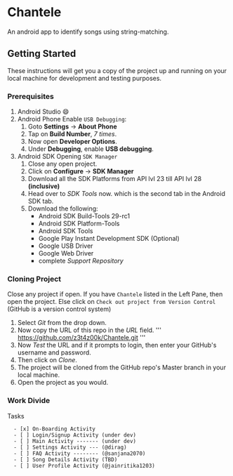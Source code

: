 # Chantele
An android app to identify songs using string-matching.

## Getting Started
These instructions will get you a copy of the project up and running on your local machine for development and testing purposes.

### Prerequisites
1. Android Studio :smile:
2. Android Phone
   Enable `USB Debugging`:
    1. Goto **Settings** -> **About Phone**
    2. Tap on **Build Number**, *7 times*.
    3. Now open **Developer Options**.
    4. Under **Debugging**, enable **USB debugging**.
3. Android SDK
   Opening `SDK Manager`
     1. Close any open project.
     2. Click on **Configure** -> **SDK Manager**
     3. Download all the SDK Platforms from API lvl 23 till API lvl 28 **(inclusive)**
     4. Head over to *SDK Tools* now. which is the second tab in the Android SDK tab.
     5. Download the following:
        - Android SDK Build-Tools 29-rc1
        - Android SDK Platform-Tools
        - Android SDK Tools
        - Google Play Instant Development SDK (Optional)
        - Google USB Driver
        - Google Web Driver
        - complete *Support Repository*
        
### Cloning Project
Close any project if open.
If you have `Chantele` listed in the Left Pane, then open the project.
Else click on `Check out project from Version Control` (GitHub is a version control system)
  1. Select *Git* from the drop down.
  2. Now copy the URL of this repo in the *URL* field.
    '''
    https://github.com/z3t4z00k/Chantele.git
    '''
  3. Now *Test* the URL and if it prompts to login, then enter your GitHub's username and password.
  4. Then click on *Clone*.
  5. The project will be cloned from the GitHub repo's Master branch in your local machine.
  6. Open the project as you would.
 
###  Work Divide
  Tasks
  ```
    - [x] On-Boarding Activity
    - [ ] Login/Signup Activity (under dev)
    - [ ] Main Activity ------- (under dev)
    - [ ] Settings Activity --- (@dirag)
    - [ ] FAQ Activity -------- (@sanjana2070)
    - [ ] Song Details Activity (TBD)
    - [ ] User Profile Activity (@jainritika1203)
   ```
